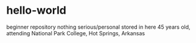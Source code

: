 # hello-world
beginner repository nothing serious/personal stored in here
45 years old, attending National Park College, Hot Springs, Arkansas
